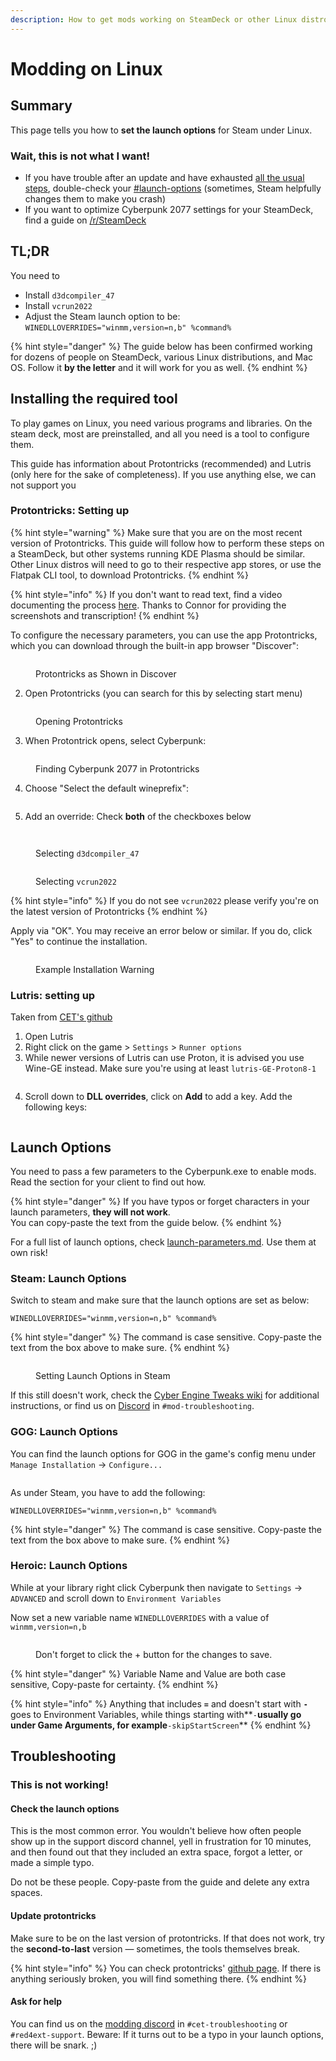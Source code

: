 ```yaml
---
description: How to get mods working on SteamDeck or other Linux distros
---
```


# Modding on Linux

## Summary

This page tells you how to **set the launch options** for Steam under Linux.&#x20;

### Wait, this is not what I want!

* If you have trouble after an update and have exhausted [all the usual steps](../user-guide-troubleshooting/users-troubleshooting-after-a-game-update.md), double-check your [#launch-options](modding-on-linux.md#launch-options "mention") (sometimes, Steam helpfully changes them to make you crash)
* If you want to optimize Cyberpunk 2077 settings for your SteamDeck, find a guide on [/r/SteamDeck](https://www.reddit.com/r/SteamDeck/)

## TL;DR

You need to&#x20;

* Install `d3dcompiler_47`
* Install `vcrun2022`
* Adjust the Steam launch option to be:\
  `WINEDLLOVERRIDES="winmm,version=n,b" %command%`

{% hint style="danger" %}
The guide below has been confirmed working for dozens of people on SteamDeck, various Linux distributions, and Mac OS. Follow it **by the letter** and it will work for you as well.
{% endhint %}

## Installing the required tool

To play games on Linux, you need various programs and libraries. On the steam deck, most are preinstalled, and all you need is a tool to configure them.

This guide has information about Protontricks (recommended) and Lutris (only here for the sake of completeness). If you use anything else, we can not support you

### Protontricks: Setting up

{% hint style="warning" %}
Make sure that you are on the most recent version of Protontricks. This guide will follow how to perform these steps on a SteamDeck, but other systems running KDE Plasma should be similar. Other Linux distros will need to go to their respective app stores, or use the Flatpak CLI tool, to download Protontricks.
{% endhint %}

{% hint style="info" %}
If you don't want to read text, find a video documenting the process [here](https://youtu.be/CYKCOBaZpBU?t=110). Thanks to Connor for providing the screenshots and transcription!
{% endhint %}

To configure the necessary parameters, you can use the app Protontricks, which you can download through the built-in app browser "Discover":&#x20;

<figure><img src="../../.gitbook/assets/linux_modding_proton_1.png" alt=""><figcaption><p>Protontricks as Shown in Discover</p></figcaption></figure>

2. Open Protontricks (you can search for this by selecting start menu)

<figure><img src="../../.gitbook/assets/linux_modding_protontricks_2.png" alt=""><figcaption><p>Opening Protontricks</p></figcaption></figure>

3. When Protontrick opens, select Cyberpunk:

<figure><img src="../../.gitbook/assets/linux_modding_3.png" alt=""><figcaption><p>Finding Cyberpunk 2077 in Protontricks</p></figcaption></figure>

4. Choose "Select the default wineprefix":

<figure><img src="../../.gitbook/assets/linux_modding_4.png" alt=""><figcaption></figcaption></figure>

5. Add an override: Check **both** of the checkboxes below

<figure><img src="../../.gitbook/assets/protontricks_dll_1.png" alt=""><figcaption></figcaption></figure>

<figure><img src="../../.gitbook/assets/protontricks_dll_2.png" alt=""><figcaption><p>Selecting <code>d3dcompiler_47</code></p></figcaption></figure>

<figure><img src="../../.gitbook/assets/protontricks_dll_3.png" alt=""><figcaption><p>Selecting <code>vcrun2022</code></p></figcaption></figure>

{% hint style="info" %}
If you do not see `vcrun2022` please verify you're on the latest version of Protontricks
{% endhint %}

Apply via "OK". You may receive an error below or similar. If you do, click "Yes" to continue the installation.

<figure><img src="../../.gitbook/assets/vc_run.png" alt=""><figcaption><p>Example Installation Warning</p></figcaption></figure>

### Lutris: setting up

Taken from [CET's github](https://github.com/maximegmd/CyberEngineTweaks/issues/821)

1. Open Lutris
2. Right click on the game > `Settings` > `Runner options`
3. While newer versions of Lutris can use Proton, it is advised you use Wine-GE instead. Make sure you're using at least `lutris-GE-Proton8-1`

<figure><img src="../../.gitbook/assets/image (206).png" alt=""><figcaption></figcaption></figure>

4. Scroll down to **DLL overrides**, click on **Add** to add a key. Add the following keys:

<figure><img src="../../.gitbook/assets/image (207).png" alt=""><figcaption></figcaption></figure>

## Launch Options

You need to pass a few parameters to the Cyberpunk.exe to enable mods. Read the section for your client to find out how.

{% hint style="danger" %}
If you have typos or forget characters in your launch parameters, **they will not work**. \
You can copy-paste the text from the guide below.
{% endhint %}

For a full list of launch options, check [launch-parameters.md](the-cyberpunk-2077-game-directory/launch-parameters.md "mention"). Use them at own risk!

### Steam: Launch Options

Switch to steam and make sure that the launch options are set as below:

```
WINEDLLOVERRIDES="winmm,version=n,b" %command%
```

{% hint style="danger" %}
The command is case sensitive. Copy-paste the text from the box above to make sure.
{% endhint %}

<figure><img src="../../.gitbook/assets/linux_modding_8.png" alt=""><figcaption><p>Setting Launch Options in Steam</p></figcaption></figure>

If this still doesn't work, check the [Cyber Engine Tweaks wiki](https://app.gitbook.com/s/-MP5jWcLZLbbbzO-\_ua1-887967055/getting-started/installing) for additional instructions, or find us on [Discord](https://discord.gg/redmodding) in `#mod-troubleshooting`.

### GOG: Launch Options

You can find the launch options for GOG in the game's config menu under `Manage Installation` -> `Configure...`

<figure><img src="../../.gitbook/assets/gog_set_launch_args.png" alt=""><figcaption></figcaption></figure>

As under Steam, you have to add the following:

```
WINEDLLOVERRIDES="winmm,version=n,b" %command%
```

{% hint style="danger" %}
The command is case sensitive. Copy-paste the text from the box above to make sure.
{% endhint %}

### Heroic: Launch Options

While at your library right click Cyberpunk then navigate to `Settings` -> `ADVANCED` and scroll down to `Environment Variables` &#x20;

Now set a new variable name `WINEDLLOVERRIDES` with a value of `winmm,version=n,b`

<figure><img src="../../.gitbook/assets/image (527).png" alt=""><figcaption><p>Don't forget to click the + button for the changes to save.</p></figcaption></figure>

{% hint style="danger" %}
Variable Name and Value are both case sensitive, Copy-paste for certainty.
{% endhint %}

{% hint style="info" %}
Anything that includes **`=`** and doesn't start with **`-`** goes to Environment Variables, while things starting with**`-`**usually go under Game Arguments, for example**`-skipStartScreen`**
{% endhint %}

## Troubleshooting

### This is not working!

#### Check the launch options

This is the most common error. You wouldn't believe how often people show up in the support discord channel, yell in frustration for 10 minutes, and then found out that they included an extra space, forgot a letter, or made a simple typo.

Do not be these people. Copy-paste from the guide and delete any extra spaces.

#### Update protontricks

Make sure to be on the last version of protontricks. If that does not work, try the **second-to-last** version — sometimes, the tools themselves break.

{% hint style="info" %}
You can check protontricks' [github page](https://github.com/Matoking/protontricks/issues). If there is anything seriously broken, you will find something there.
{% endhint %}

#### Ask for help

You can find us on the [modding discord](https://discord.gg/redmodding) in `#cet-troubleshooting` or `#red4ext-support`. Beware: If it turns out to be a typo in your launch options, there will be snark. ;)&#x20;


